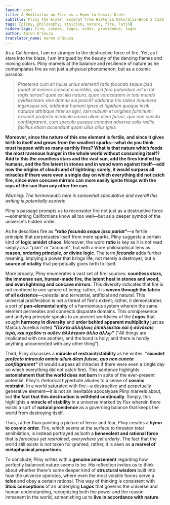 ```yaml
---
layout: post
title: A Meditation on Fire as a Hymn to Cosmic Order
subtitle: Pliny the Elder, Excerpt from Historia Naturalis–Book 2 [239]
tags: [pliny, philosophy, stoicism, nature, fire, latin]
hidden-tags: fire, cosmos, logos, order, providence, logos
author: Aaron D'Souza
translator_name: Aaron D'Souza
---
```


As a Californian, I am no stranger to the destructive force of fire. Yet, as I stare into the blaze, I am intrigued by the beauty of the dancing flames and moving colors. Pliny marvels at the balance and resilience of nature as he contemplates fire as not just a physical phenomenon, but as a cosmic paradox:

> _Praeterea cum sit huius unius elementi ratio fecunda seque ipsa pariat et minimis crescat a scintillis, quid fore putandum est in tot rogis terrae? quae est illa natura, quae voracitatem in toto mundo avidissimam sine damno sui pascit? addantur his sidera innumera ingensque sol, addantur humani ignes et lapidum quoque insiti naturae attritique inter se ligni, iam nubium et origines fulminum: excedet profecto miracula omnia ullum diem fuisse, quo non cuncta conflagrarent, cum specula quoque concava adversa solis radiis facilius etiam accendant quam ullus alius ignis._

**Moreover, since the nature of this one element is fertile, and since it gives birth to itself and grows from the smallest sparks—what do you think must happen with so many earthly fires? What is that nature which feeds the most ravenous hunger in the whole world without consuming itself? Add to this the countless stars and the vast sun, add the fires kindled by humans, and the fire latent in stones and in wood worn against itself—add now the origins of clouds and of lightning: surely, it would surpass all miracles if there were even a single day on which everything did not catch fire, since even concave mirrors can more easily ignite things with the rays of the sun than any other fire can.**

_Warning: The hermeneutic here is somewhat speculative and overall this writing is potentially esoteric_

Pliny's passage prompts us to reconsider fire not just as a destructive force—something Californians know all too well—but as a deeper symbol of the universe's hidden order.

As he describes fire as **_"ratio fecunda seque ipsa pariat"_**—a fertile principle that perpetuates itself from mere sparks, Pliny suggests a certain kind of **logic amidst chaos**. Moreover, the word **_ratio_** is key as it is not read simply as a "plan" or "account", but with a more philosophical lens as **reason, ordering principle, or divine logic**. The term **_fecunda_** adds further meaning, implying a power that brings life, not merely a destroyer, but a **source of vitality** that perpetually gives birth to itself.

More broadly, Pliny enumerates a vast set of fire-sources: **countless stars, the immense sun, human-made fire, the latent heat in stones and wood, and even lightning and concave mirrors**. This diversity indicates that fire is not confined to one sphere of being; rather, it is **woven through the fabric of all existence**—celestial and terrestrial, artificial and natural. This universal proliferation is not a threat of fire's extent; rather, it demonstrates a sort of **pan-elemental unity** of a harmonious system wherein the same element permeates and connects disparate domains. This omnipresence and unifying principle speaks to an ancient worldview of the **_Logos_** that sought **harmony in diversity** and **order behind apparent multiplicity** just as Marcus Aurelius noted **_"Πάντα ἀλλήλοις ἐπιπλέκεται καὶ ἡ σύνδεσις ἱερά, καὶ σχεδόν τι οὐδὲν ἀλλότριον ἄλλο ἄλλῳ"_** ("All things are implicated with one another, and the bond is holy; and there is hardly anything unconnected with any other thing").

Third, Pliny discusses a **miracle of restraint/stability** as he writes: **_"excedet profecto miracula omnia ullum diem fuisse, quo non cuncta conflagrarent"_** (it would surpass all miracles if there were even a single day on which everything did not catch fire). This sentence highlights **astonishment that the world does not burn** in spite of the ever-present potential. Pliny's rhetorical hyperbole alludes to a sense of **cosmic restraint**. In a world saturated with fire—a destructive and perpetually generative element—it is not an inevitable apocalypse Pliny marvels about, but **the fact that this destruction is withheld continually**. Simply, this highlights a **miracle of stability** in a universe marked by flux wherein there exists a sort of **natural providence** as a governing balance that keeps the world from destroying itself.

Thus, rather than painting a picture of terror and fear, Pliny creates a **hymn to cosmic order**. Fire, which seems at the surface to threaten total annihilation, is instead portrayed as both a **benevolent and rational force** that is _ferocious yet restrained_, _everywhere yet orderly_. The fact that the world still exists is not taken for granted; rather, it is seen as **a marvel of metaphysical proportions**.

To conclude, Pliny writes with a **genuine amazement** regarding how perfectly balanced nature seems to be. His reflection invites us to think about whether there's some deeper kind of **structural wisdom** built into how the universe operates, where even the most volatile forces serve a **_telos_** and obey a certain rational. This way of thinking is consistent with **Stoic conceptions** of an underlying **_Logos_** that governs the universe and human understanding, recognizing both the power and the reason immanent in the world, admonishing us to **live in accordance with nature**.
